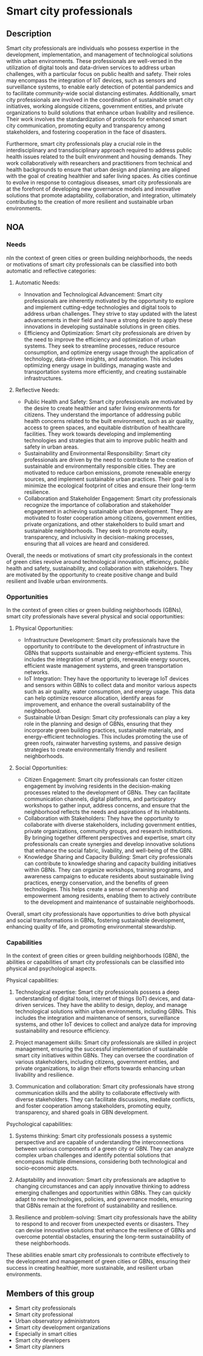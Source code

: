 # Smart city professionals

## Description

Smart city professionals are individuals who possess expertise in the development, implementation, and management of technological solutions within urban environments. These professionals are well-versed in the utilization of digital tools and data-driven services to address urban challenges, with a particular focus on public health and safety. Their roles may encompass the integration of IoT devices, such as sensors and surveillance systems, to enable early detection of potential pandemics and to facilitate community-wide social distancing estimates. Additionally, smart city professionals are involved in the coordination of sustainable smart city initiatives, working alongside citizens, government entities, and private organizations to build solutions that enhance urban livability and resilience. Their work involves the standardization of protocols for enhanced smart city communication, promoting equity and transparency among stakeholders, and fostering cooperation in the face of disasters.

Furthermore, smart city professionals play a crucial role in the interdisciplinary and transdisciplinary approach required to address public health issues related to the built environment and housing demands. They work collaboratively with researchers and practitioners from technical and health backgrounds to ensure that urban design and planning are aligned with the goal of creating healthier and safer living spaces. As cities continue to evolve in response to contagious diseases, smart city professionals are at the forefront of developing new governance models and innovative solutions that promote adaptability, collaboration, and integration, ultimately contributing to the creation of more resilient and sustainable urban environments.

## NOA

### Needs

nIn the context of green cities or green building neighborhoods, the needs or motivations of smart city professionals can be classified into both automatic and reflective categories:

1. Automatic Needs:
   - Innovation and Technological Advancement: Smart city professionals are inherently motivated by the opportunity to explore and implement cutting-edge technologies and digital tools to address urban challenges. They strive to stay updated with the latest advancements in their field and have a strong desire to apply these innovations in developing sustainable solutions in green cities.
   - Efficiency and Optimization: Smart city professionals are driven by the need to improve the efficiency and optimization of urban systems. They seek to streamline processes, reduce resource consumption, and optimize energy usage through the application of technology, data-driven insights, and automation. This includes optimizing energy usage in buildings, managing waste and transportation systems more efficiently, and creating sustainable infrastructures.

2. Reflective Needs:
   - Public Health and Safety: Smart city professionals are motivated by the desire to create healthier and safer living environments for citizens. They understand the importance of addressing public health concerns related to the built environment, such as air quality, access to green spaces, and equitable distribution of healthcare facilities. They work towards developing and implementing technologies and strategies that aim to improve public health and safety in urban areas.
   - Sustainability and Environmental Responsibility: Smart city professionals are driven by the need to contribute to the creation of sustainable and environmentally responsible cities. They are motivated to reduce carbon emissions, promote renewable energy sources, and implement sustainable urban practices. Their goal is to minimize the ecological footprint of cities and ensure their long-term resilience.
   - Collaboration and Stakeholder Engagement: Smart city professionals recognize the importance of collaboration and stakeholder engagement in achieving sustainable urban development. They are motivated to foster cooperation among citizens, government entities, private organizations, and other stakeholders to build smart and sustainable neighborhoods. They seek to promote equity, transparency, and inclusivity in decision-making processes, ensuring that all voices are heard and considered.

Overall, the needs or motivations of smart city professionals in the context of green cities revolve around technological innovation, efficiency, public health and safety, sustainability, and collaboration with stakeholders. They are motivated by the opportunity to create positive change and build resilient and livable urban environments.

### Opportunities

In the context of green cities or green building neighborhoods (GBNs), smart city professionals have several physical and social opportunities:

1. Physical Opportunities:
   - Infrastructure Development: Smart city professionals have the opportunity to contribute to the development of infrastructure in GBNs that supports sustainable and energy-efficient systems. This includes the integration of smart grids, renewable energy sources, efficient waste management systems, and green transportation networks.
   - IoT Integration: They have the opportunity to leverage IoT devices and sensors within GBNs to collect data and monitor various aspects such as air quality, water consumption, and energy usage. This data can help optimize resource allocation, identify areas for improvement, and enhance the overall sustainability of the neighborhood.
   - Sustainable Urban Design: Smart city professionals can play a key role in the planning and design of GBNs, ensuring that they incorporate green building practices, sustainable materials, and energy-efficient technologies. This includes promoting the use of green roofs, rainwater harvesting systems, and passive design strategies to create environmentally friendly and resilient neighborhoods.

2. Social Opportunities:
   - Citizen Engagement: Smart city professionals can foster citizen engagement by involving residents in the decision-making processes related to the development of GBNs. They can facilitate communication channels, digital platforms, and participatory workshops to gather input, address concerns, and ensure that the neighborhood reflects the needs and aspirations of its inhabitants.
   - Collaboration with Stakeholders: They have the opportunity to collaborate with diverse stakeholders, including government entities, private organizations, community groups, and research institutions. By bringing together different perspectives and expertise, smart city professionals can create synergies and develop innovative solutions that enhance the social fabric, livability, and well-being of the GBN.
   - Knowledge Sharing and Capacity Building: Smart city professionals can contribute to knowledge sharing and capacity building initiatives within GBNs. They can organize workshops, training programs, and awareness campaigns to educate residents about sustainable living practices, energy conservation, and the benefits of green technologies. This helps create a sense of ownership and empowerment among residents, enabling them to actively contribute to the development and maintenance of sustainable neighborhoods.

Overall, smart city professionals have opportunities to drive both physical and social transformations in GBNs, fostering sustainable development, enhancing quality of life, and promoting environmental stewardship.

### Capabilities

In the context of green cities or green building neighborhoods (GBN), the abilities or capabilities of smart city professionals can be classified into physical and psychological aspects.

Physical capabilities:

1. Technological expertise: Smart city professionals possess a deep understanding of digital tools, internet of things (IoT) devices, and data-driven services. They have the ability to design, deploy, and manage technological solutions within urban environments, including GBNs. This includes the integration and maintenance of sensors, surveillance systems, and other IoT devices to collect and analyze data for improving sustainability and resource efficiency.

2. Project management skills: Smart city professionals are skilled in project management, ensuring the successful implementation of sustainable smart city initiatives within GBNs. They can oversee the coordination of various stakeholders, including citizens, government entities, and private organizations, to align their efforts towards enhancing urban livability and resilience.

3. Communication and collaboration: Smart city professionals have strong communication skills and the ability to collaborate effectively with diverse stakeholders. They can facilitate discussions, mediate conflicts, and foster cooperation among stakeholders, promoting equity, transparency, and shared goals in GBN development.

Psychological capabilities:

1. Systems thinking: Smart city professionals possess a systemic perspective and are capable of understanding the interconnections between various components of a green city or GBN. They can analyze complex urban challenges and identify potential solutions that encompass multiple dimensions, considering both technological and socio-economic aspects.

2. Adaptability and innovation: Smart city professionals are adaptive to changing circumstances and can apply innovative thinking to address emerging challenges and opportunities within GBNs. They can quickly adapt to new technologies, policies, and governance models, ensuring that GBNs remain at the forefront of sustainability and resilience.

3. Resilience and problem-solving: Smart city professionals have the ability to respond to and recover from unexpected events or disasters. They can devise innovative solutions that enhance the resilience of GBNs and overcome potential obstacles, ensuring the long-term sustainability of these neighborhoods.

These abilities enable smart city professionals to contribute effectively to the development and management of green cities or GBNs, ensuring their success in creating healthier, more sustainable, and resilient urban environments.

## Members of this group

* Smart city professionals
* Smart city professional
* Urban observatory administrators
* Smart city development organizations
* Especially in smart cities
* Smart city developers
* Smart city planners
